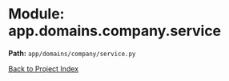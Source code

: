 # Module: app.domains.company.service

**Path:** `app/domains/company/service.py`

[Back to Project Index](../../../../index.md)
